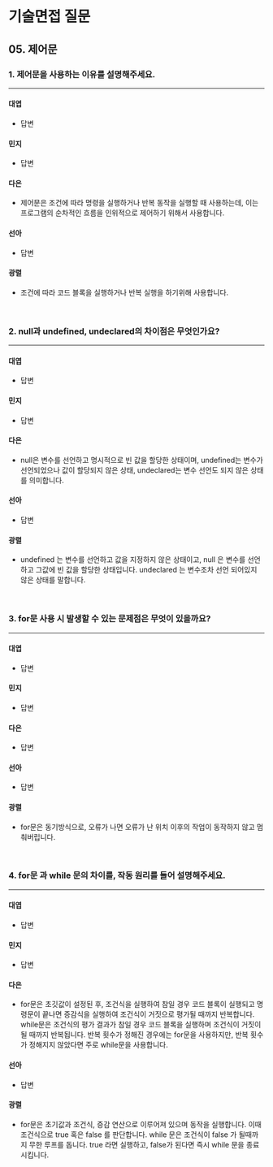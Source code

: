 # 기술면접 질문

## 05. 제어문

### 1. 제어문을 사용하는 이유를 설명해주세요.

<hr>

#### 대엽

- 답변

#### 민지

- 답변

#### 다은

- 제어문은 조건에 따라 명령을 실행하거나 반복 동작을 실행할 때 사용하는데, 이는 프로그램의 순차적인 흐름을 인위적으로 제어하기 위해서 사용합니다.

#### 선아

- 답변

#### 광렬

- 조건에 따라 코드 블록을 실행하거나 반복 실행을 하기위해 사용합니다.

<br>

### 2. null과 undefined, undeclared의 차이점은 무엇인가요?

<hr>

#### 대엽

- 답변

#### 민지

- 답변

#### 다은

- null은 변수를 선언하고 명시적으로 빈 값을 할당한 상태이며, undefined는 변수가 선언되었으나 값이 할당되지 않은 상태, undeclared는 변수 선언도 되지 않은 상태를 의미합니다.

#### 선아

- 답변

#### 광렬

- undefined 는 변수를 선언하고 값을 지정하지 않은 상태이고, null 은 변수를 선언하고 그값에 빈 값을 할당한 상태입니다. undeclared 는 변수조차 선언 되어있지 않은 상태를 말합니다.

<br>

### 3. for문 사용 시 발생할 수 있는 문제점은 무엇이 있을까요?

<hr>

#### 대엽

- 답변

#### 민지

- 답변

#### 다은

- 답변

#### 선아

- 답변

#### 광렬

- for문은 동기방식으로, 오류가 나면 오류가 난 위치 이후의 작업이 동작하지 않고 멈춰버립니다.

<br>

### 4. for문 과 while 문의 차이를, 작동 원리를 들어 설명해주세요.

<hr>

#### 대엽

- 답변

#### 민지

- 답변

#### 다은

- for문은 초깃값이 설정된 후, 조건식을 실행하여 참일 경우 코드 블록이 실행되고 명령문이 끝나면 증감식을 실행하여 조건식이 거짓으로 평가될 때까지 반복합니다. while문은 조건식의 평가 결과가 참일 경우 코드 블록을 실행하며 조건식이 거짓이 될 때까지 반복됩니다. 반복 횟수가 정해진 경우에는 for문을 사용하지만, 반복 횟수가 정해지지 않았다면 주로 while문을 사용합니다.

#### 선아

- 답변

#### 광렬

- for문은 초기값과 조건식, 증감 연산으로 이루어져 있으며 동작을 실행합니다. 이때 조건식으로 true 혹은 false 를 판단합니다. while 문은 조건식이 false 가 될때까지 무한 루프를 돕니다. true 라면 실행하고, false가 된다면 즉시 while 문을 종료시킵니다.
